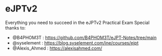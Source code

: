 # eJPTv2
Everything you need to succeed in the eJPTv2 Practical Exam
Special thanks to: 
  - @B4PHOM3T : https://github.com/B4PHOM3T/eJPT-Notes/tree/main
  - @syselement : https://blog.syselement.com/ine/courses/ejpt
  - @Alexis_Ahmed : https://alexisahmed.com/
